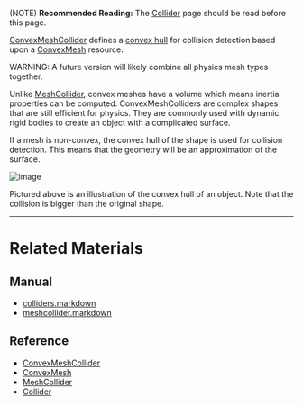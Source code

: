 (NOTE) **Recommended Reading:** The [Collider](https://github.com/ZilchEngine/ZilchDocs/blob/master/zero_editor_documentation/zeromanual/physics/colliders.markdown) page should be read before this page.

[ConvexMeshCollider](https://github.com/ZilchEngine/ZilchDocs/blob/master/code_reference/class_reference/convexmeshcollider.markdown) defines a [convex hull](https://en.wikipedia.org/wiki/Convex_hull ) for collision detection based upon a [ConvexMesh](https://github.com/ZilchEngine/ZilchDocs/blob/master/code_reference/class_reference/convexmesh.markdown) resource.

WARNING: A future version will likely combine all physics mesh types together.

Unlike [MeshCollider](https://github.com/ZilchEngine/ZilchDocs/blob/master/zero_editor_documentation/zeromanual/physics/colliders/meshcollider.markdown), convex meshes have a volume which means inertia properties can be computed. ConvexMeshColliders are complex shapes that are still efficient for physics. They are commonly used with dynamic rigid bodies to create an object with a complicated surface.

If a mesh is non-convex, the convex hull of the shape is used for collision detection. This means that the geometry will be an approximation of the surface. 



![image](https://media.githubusercontent.com/media/ZilchEngine/ZilchFiles/master/doc_files/46628.png)


Pictured above is an illustration of the convex hull of an object. Note that the collision is bigger than the original shape.

---

 #  Related Materials
 ##  Manual
- [colliders.markdown](https://github.com/ZilchEngine/ZilchDocs/blob/master/zero_editor_documentation/zeromanual/physics/colliders.markdown)
- [meshcollider.markdown](https://github.com/ZilchEngine/ZilchDocs/blob/master/zero_editor_documentation/zeromanual/physics/colliders/meshcollider.markdown)
 ##  Reference
- [ConvexMeshCollider](https://github.com/ZilchEngine/ZilchDocs/blob/master/code_reference/class_reference/convexmeshcollider.markdown)
- [ConvexMesh](https://github.com/ZilchEngine/ZilchDocs/blob/master/code_reference/class_reference/convexmesh.markdown)
- [MeshCollider](https://github.com/ZilchEngine/ZilchDocs/blob/master/code_reference/class_reference/meshcollider.markdown)
- [Collider](https://github.com/ZilchEngine/ZilchDocs/blob/master/code_reference/class_reference/collider.markdown) 

 